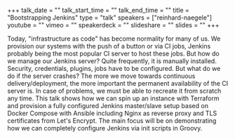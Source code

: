 +++
talk_date = ""
talk_start_time = ""
talk_end_time = ""
title = "Bootstrapping Jenkins"
type = "talk"
speakers = ["reinhard-naegele"]
youtube = ""
vimeo = ""
speakerdeck = ""
slideshare = ""
slides = ""
+++

Today, "infrastructure as code" has become normality for many of us. We provision our systems with the push of a button or via CI jobs, Jenkins probably being the most popular CI server to host these jobs. But how do we manage our Jenkins server? Quite frequently, it is manually installed. Security, credentials, plugins, jobs have to be configured. But what do we do if the server crashes? The more we move towards continuous delivery/deployment, the more important the permanent availability of the CI server is. In case of problems, we must be able to recreate it from scratch any time. This talk shows how we can spin up an instance with Terraform and provision a fully configured Jenkins master/slave setup based on Docker Compose with Ansible including Nginx as reverse proxy and TLS certificates from Let's Encrypt. The main focus will be on demonstrating how we can completely configure Jenkins via init scripts in Groovy.
